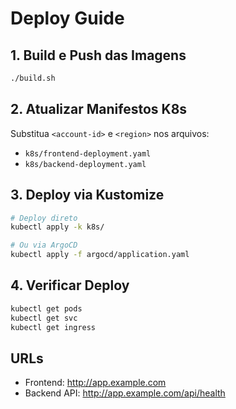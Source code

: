 # Deploy Guide

## 1. Build e Push das Imagens

```bash
./build.sh
```

## 2. Atualizar Manifestos K8s

Substitua `<account-id>` e `<region>` nos arquivos:
- `k8s/frontend-deployment.yaml`
- `k8s/backend-deployment.yaml`

## 3. Deploy via Kustomize

```bash
# Deploy direto
kubectl apply -k k8s/

# Ou via ArgoCD
kubectl apply -f argocd/application.yaml
```

## 4. Verificar Deploy

```bash
kubectl get pods
kubectl get svc
kubectl get ingress
```

## URLs

- Frontend: http://app.example.com
- Backend API: http://app.example.com/api/health